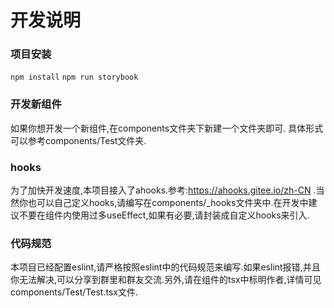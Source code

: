 # 开发说明
### 项目安装
`npm install`
`npm run storybook`
### 开发新组件
如果你想开发一个新组件,在components文件夹下新建一个文件夹即可.
具体形式可以参考components/Test文件夹.
### hooks
为了加快开发速度,本项目接入了ahooks.参考:https://ahooks.gitee.io/zh-CN .当然你也可以自己定义hooks,请编写在components/_hooks文件夹中.在开发中建议不要在组件内使用过多useEffect,如果有必要,请封装成自定义hooks来引入.
### 代码规范
本项目已经配置eslint,请严格按照eslint中的代码规范来编写.如果eslint报错,并且你无法解决,可以分享到群里和群友交流.另外,请在组件的tsx中标明作者,详情可见components/Test/Test.tsx文件.

